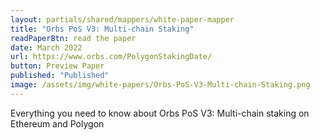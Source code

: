 ```yaml
---
layout: partials/shared/mappers/white-paper-mapper
title: "Orbs PoS V3: Multi-chain Staking"
readPaperBtn: read the paper
date: March 2022
url: https://www.orbs.com/PolygonStakingDate/
button: Preview Paper
published: "Published"
image: /assets/img/white-papers/Orbs-PoS-V3-Multi-chain-Staking.png
---
```


Everything you need to know about Orbs PoS V3: Multi-chain staking on Ethereum and Polygon

